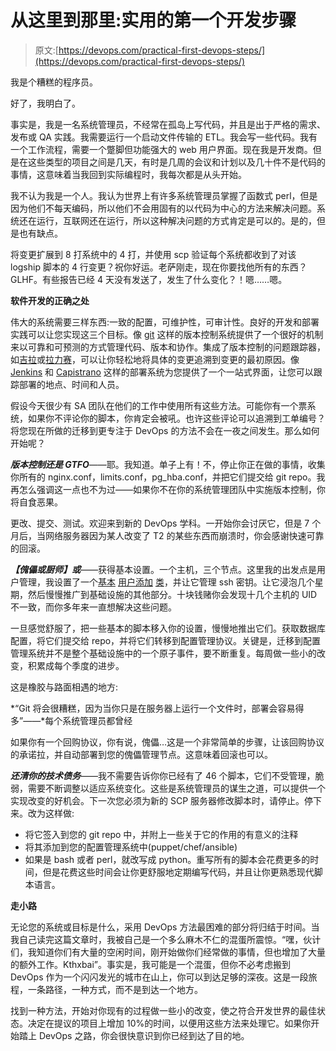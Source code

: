 # 从这里到那里:实用的第一个开发步骤

> 原文:[https://devops.com/practical-first-devops-steps/](https://devops.com/practical-first-devops-steps/)

我是个糟糕的程序员。

好了，我明白了。

事实是，我是一名系统管理员，不经常在孤岛上写代码，并且是出于严格的需求、发布或 QA 实践。我需要运行一个启动文件传输的 ETL。我会写一些代码。我有一个工作流程，需要一个蹩脚但功能强大的 web 用户界面。现在我是开发商。但是在这些类型的项目之间是几天，有时是几周的会议和计划以及几十件不是代码的事情，这意味着当我回到实际编程时，我每次都是从头开始。

我不认为我是一个人。我认为世界上有许多系统管理员掌握了函数式 perl，但是因为他们不每天编码，所以他们不会用固有的以代码为中心的方法来解决问题。系统还在运行，互联网还在运行，所以这种解决问题的方式肯定是可以的。是的，但是也有缺点。

将变更扩展到 8 打系统中的 4 打，并使用 scp 验证每个系统都收到了对该 logship 脚本的 4 行变更？祝你好运。老萨刚走，现在你要找他所有的东西？GLHF。有些报告已经 4 天没有发送了，发生了什么变化？！嗯……嗯。

**软件开发的正确之处**

伟大的系统需要三样东西:一致的配置，可维护性，可审计性。良好的开发和部署实践可以让您实现这三个目标。像 [git](https://git-scm.com/ "git") 这样的版本控制系统提供了一个很好的机制来以可靠和可预测的方式管理代码、版本和协作。集成了版本控制的问题跟踪器，如[吉拉](https://www.atlassian.com/software/jira "Jira")或[拉力赛](http://www.rallydev.com/ "Rally")，可以让你轻松地将具体的变更追溯到变更的最初原因。像 [Jenkins](https://jenkins-ci.org/ "Jenkins") 和 [Capistrano](http://capistranorb.com/ "Capistrano") 这样的部署系统为您提供了一个一站式界面，让您可以跟踪部署的地点、时间和人员。

假设今天很少有 SA 团队在他们的工作中使用所有这些方法。可能你有一个票系统，如果你不评论你的脚本，你肯定会被吼。也许这些评论可以追溯到工单编号？将您现在所做的迁移到更专注于 DevOps 的方法不会在一夜之间发生。那么如何开始呢？

***版本控制还是 GTFO***——耶。我知道。单子上有！不，停止你正在做的事情，收集你所有的 nginx.conf，limits.conf，pg_hba.conf，并把它们提交给 git repo。我再怎么强调这一点也不为过——如果你不在你的系统管理团队中实施版本控制，你将自食恶果。

更改、提交、测试。欢迎来到新的 DevOps 学科。一开始你会讨厌它，但是 7 个月后，当网络服务器因为某人改变了 T2 的某些东西而崩溃时，你会感谢快速可靠的回滚。

***【傀儡或厨师】或***——获得基本设置。一个主机，三个节点。这里我的出发点是用户管理，我设置了一个[基本](https://github.com/fnichol/chef-user "chef-user") [用户添加](http://blog.scottlowe.org/2012/11/25/using-puppet-for-account-management/ "puppet user management") [类](https://github.com/jurgenhaas/ansible-user-management "ansible-user-management")，并让它管理 ssh 密钥。让它浸泡几个星期，然后慢慢推广到基础设施的其他部分。十块钱赌你会发现十几个主机的 UID 不一致，而你多年来一直想解决这些问题。

一旦感觉舒服了，把一些基本的脚本移入你的设置，慢慢地推出它们。获取数据库配置，将它们提交给 repo，并将它们转移到配置管理协议。关键是，迁移到配置管理系统并不是整个基础设施中的一个原子事件，要不断重复。每周做一些小的改变，积累成每个季度的进步。

这是橡胶与路面相遇的地方:

*“Git 将会很糟糕，因为当你只是在服务器上运行一个文件时，部署会容易得多”——*每个系统管理员都曾经

如果你有一个回购协议，你有说，傀儡…这是一个非常简单的步骤，让该回购协议的承诺拉，并自动部署到您的傀儡管理节点。这意味着回滚也可以。

***还清你的技术债务***——我不需要告诉你你已经有了 46 个脚本，它们不受管理，脆弱，需要不断调整以适应系统变化。这些是系统管理员的谋生之道，可以提供一个实现改变的好机会。下一次您必须为新的 SCP 服务器修改脚本时，请停止。停下来。改为这样做:

*   将它签入到您的 git repo 中，并附上一些关于它的作用的有意义的注释
*   将其添加到您的配置管理系统中(puppet/chef/ansible)
*   如果是 bash 或者 perl，就改写成 python。重写所有的脚本会花费更多的时间，但是花费这些时间会让你更舒服地定期编写代码，并且让你更熟悉现代脚本语言。

**走小路**

无论您的系统或目标是什么，采用 DevOps 方法最困难的部分将归结于时间。当我自己读完这篇文章时，我被自己是一个多么麻木不仁的混蛋所震惊。“嘿，伙计们，我知道你们有大量的空闲时间，刚开始做你们经常做的事情，但也增加了大量的额外工作。Kthxbai”。事实是，我可能是一个混蛋，但你不必考虑搬到 DevOps 作为一个闪闪发光的城市在山上，你可以到达足够的深夜。这是一段旅程，一条路径，一种方式，而不是到达一个地方。

找到一种方法，开始对你现有的过程做一些小的改变，使之符合开发世界的最佳状态。决定在提议的项目上增加 10%的时间，以便用这些方法来处理它。如果你开始踏上 DevOps 之路，你会很快意识到你已经到达了目的地。